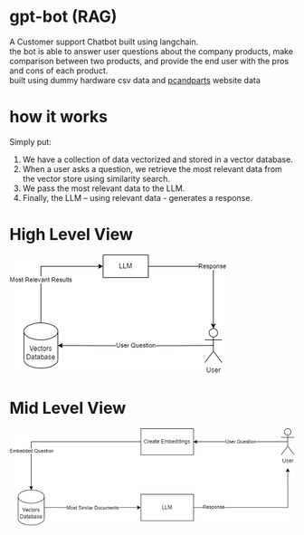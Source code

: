 # gpt-bot (RAG)
A Customer support Chatbot built using langchain. <br>
the bot is able to answer user questions about the company products, make comparison between two products, and provide the end user with the pros and cons of each product. <br>
built using dummy hardware csv data and [pcandparts](https://pcandparts.com/) website data
# how it works
Simply put: 
1.	We have a collection of data vectorized and stored in a vector database.
2.	When a user asks a question, we retrieve the most relevant data from the vector store using similarity search.
3.	We pass the most relevant data to the LLM.
4.	Finally, the LLM – using relevant data - generates a response.

# High Level View
<img src="visuals/High Level.png">

# Mid Level View
<img src="visuals/Mid Level.png">
